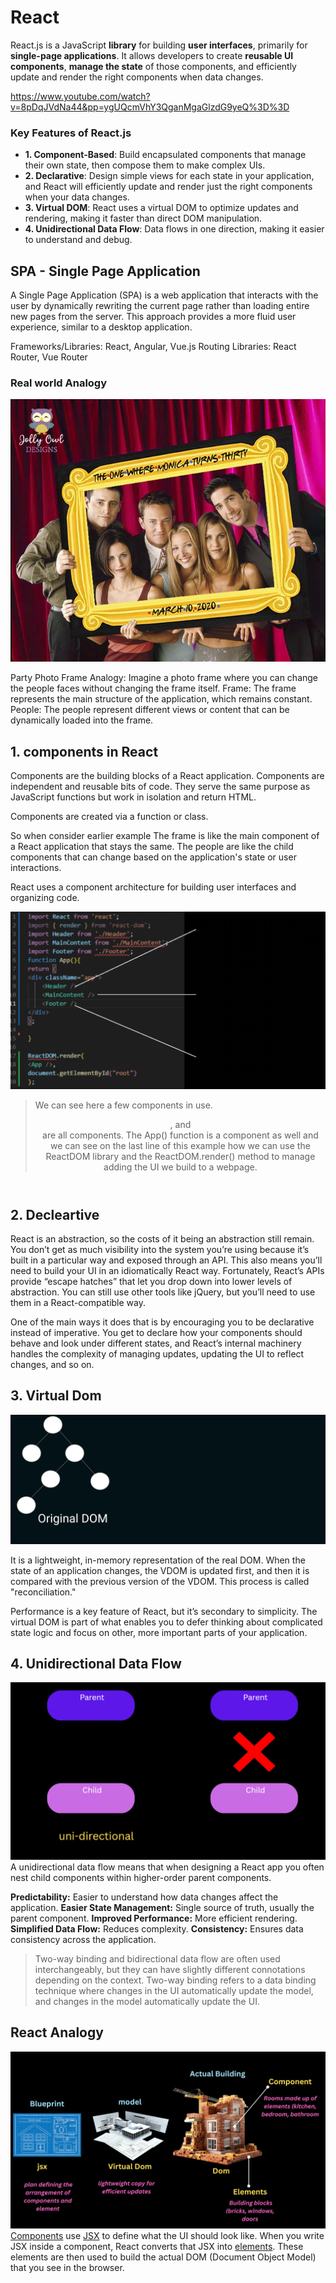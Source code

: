 # React #
React.js is a JavaScript **library** for building **user interfaces**, primarily for **single-page applications**.
It allows developers to 
create **reusable UI components**, 
**manage the state** of those components, and 
efficiently update and render the right components when data changes.

https://www.youtube.com/watch?v=8pDqJVdNa44&pp=ygUQcmVhY3QganMgaGlzdG9yeQ%3D%3D


### Key Features of React.js

- **1. Component-Based**: Build encapsulated components that manage their own state, then compose them to make complex UIs.
- **2. Declarative**: Design simple views for each state in your application, and React will efficiently update and render just the right components when your data changes.
- **3. Virtual DOM**: React uses a virtual DOM to optimize updates and rendering, making it faster than direct DOM manipulation.
- **4. Unidirectional Data Flow**: Data flows in one direction, making it easier to understand and debug.

## SPA - Single Page Application ##

A Single Page Application (SPA) is a web application that interacts with the user by dynamically rewriting the current page rather than loading entire new pages from the server. 
This approach provides a more fluid user experience, similar to a desktop application. 

Frameworks/Libraries: React, Angular, Vue.js
Routing Libraries: React Router, Vue Router

### Real world Analogy ###

![Alt Text](asset/1.webp)

Party Photo Frame Analogy: Imagine a photo frame where you can change the people faces without changing the frame itself.
Frame: The frame represents the main structure of the application, which remains constant.
People: The people represent different views or content that can be dynamically loaded into the frame.

## 1. components in React 

Components are the building blocks of a React application.  Components are independent and reusable bits of code. They
serve the same purpose as JavaScript functions  but work in isolation and return HTML. 

Components are created via a function or class.



So when consider earlier example
The frame is like the main component of a React application that stays the same.
The people are like the child components that can change based on the application's state or user interactions.


React uses a component architecture for building user interfaces and organizing code. 

![Alt Text](asset/mc.gif)

>We can see here a few components in use. <Header />,
<MainContent /> and <Footer /> are all components. The
App() function is a component as well and we can see on the last
line of this example how we can use the ReactDOM library and the
ReactDOM.render() method to manage adding the UI we build to
a webpage.

## 2. Decleartive 

React is an abstraction, so the costs of it being an abstraction still remain. You don’t get
as much visibility into the system you’re using because it’s built in a particular way and
exposed through an API. This also means you’ll need to build your UI in an
idiomatically React way. Fortunately, React’s APIs provide “escape hatches” that let you
drop down into lower levels of abstraction. You can still use other tools like jQuery, but
you’ll need to use them in a React-compatible way.


One of the main ways it does that is by encouraging you to be declarative instead of
imperative. You get to declare how your components should behave and look under
different states, and React’s internal machinery handles the complexity of managing
updates, updating the UI to reflect changes, and so on.

## 3. Virtual Dom

![Alt Text](asset/virtual-dom.gif)

It is a lightweight, in-memory representation of the real DOM. When the state of an application changes, the VDOM is updated first, and then it is compared with the previous version of the VDOM. This process is called "reconciliation."

Performance is a key feature of React, but it’s secondary to simplicity. The virtual DOM is part of what enables you to
defer thinking about complicated state logic and focus on other, more important parts of your application.



## 4. Unidirectional Data Flow

![Alt Text](asset/Parent.gif)
A unidirectional data flow means that when designing a React app you often nest child components within higher-order parent components. 

**Predictability:** Easier to understand how data changes affect the application.
**Easier State Management:** Single source of truth, usually the parent component.
**Improved Performance:** More efficient rendering.
**Simplified Data Flow:** Reduces complexity.
**Consistency:** Ensures data consistency across the application.

> Two-way binding and bidirectional data flow are often used interchangeably, but they can have slightly different connotations depending on the context.
> Two-way binding refers to a data binding technique where changes in the UI automatically update the model, and changes in the model automatically update the UI.


## React Analogy ##
![Alt Text](asset/ana.png)
[Components](https://github.com/parane/web-development/tree/react/components) use [JSX](https://github.com/parane/web-development/tree/react/jsx) to define what the UI should look like. When you write JSX inside a component, React converts that JSX into [elements](https://github.com/parane/web-development/tree/react/elements). 
These elements are then used to build the actual DOM (Document Object Model) that you see in the browser.